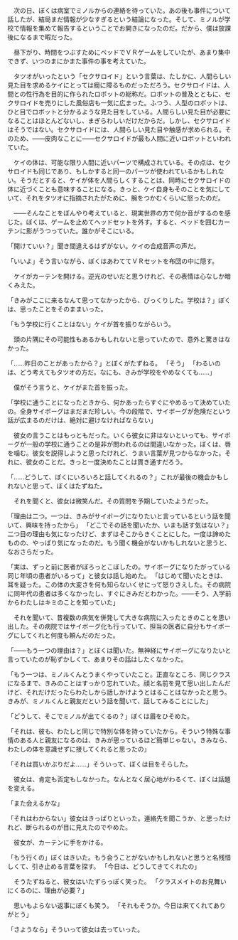 　次の日、ぼくは病室でミノルからの連絡を待っていた。あの後も事件について話したが、結局まだ情報が少なすぎるという結論になった。そして、ミノルが学校で情報を集めて報告するということでお開きになったのだ。だから、僕は放課後になるまで暇だった。

　昼下がり、時間をつぶすためにベッドでＶＲゲームをしていたが、あまり集中できず、いつのまにかまた事件の事を考えていた。

　タツオがいったという「セクサロイド」という言葉は、たしかに、人間らしい見た目を求めるケイにとっては癇に障るものだっただろう。セクサロイドは、人間との性行為を目的に作られたロボットの総称だ。ロボットの普及とともに、セクサロイドを売りにした風俗店も一気に広まった。ふつう、人型のロボットは、ひと目でロボットと分かるような見た目をしている。人間らしい見た目が必要になることはほとんどないし、まぎらわしいだけだからだ。しかし、セクサロイドはそうではない。セクサロイドには、人間らしい見た目や触感が求められる。そのため、――皮肉なことに――セクサロイドが最も人間に近いロボットといわれていた。

　ケイの体は、可能な限り人間に近いパーツで構成されている。その点は、セクサロイドも同じであり、もしかすると同一のパーツが使われているかもしれない。そうだとすると、ケイが体を人間らしくすることは、同時にセクサロイドの体に近づくことも意味することになる。きっと、ケイ自身もそのことを気にしていて、それをタツオに指摘されたがために、腕をつかむくらいに怒ったのだ。

　――そんなことをぼんやり考えていると、現実世界の方で何か音がするのを感じた。ぼくは、ゲームを止めてヘッドセットを外す。すると、ベッドを囲むカーテンに影がうつっていた。誰かがそこにいる。

「開けていい？」聞き間違えるはずがない。ケイの合成音声の声だ。

「いいよ」そう言いながら、ぼくはあわててＶＲセットを布団の中に隠す。

　ケイがカーテンを開ける。逆光のせいだと思うけれど、その表情は心なしか暗くみえた。

「きみがここに来るなんて思ってなかったから、びっくりした。学校は？」ぼくは、思ったことをそのままいった。

「もう学校に行くことはない」ケイが首を振りながらいう。

　頭の片隅にその可能性もあるかもしれないと思っていたので、意外と驚きはなかった。

「……昨日のことがあったから？」とぼくがたずねる。
「そう」
「わるいのは、どう考えてもタツオの方だ。なにも、きみが学校をやめなくても……」

　僕がそう言うと、ケイがまた首を振った。

「学校に通うことになったときから、何かあったらすぐにやめるって決めていたの。全身サイボーグはまだまだ珍しい。今の段階で、サイボーグが危険だという話が広まるのだけは、絶対に避けなければならない」

　彼女の言うことはもっともだった。いくら彼女に非はないといっても、サイボーグが一般の学校に通うことの是非が問われるのは間違いなかった。ぼくは、唇を噛む。彼女を説得しようと思ったけれど、うまい言葉が見つからなかった。それに、彼女のことだ。きっと一度決めたことは貫き通すだろう。

「……どうして、ぼくにいろいろと話してくれるの？」これが最後の機会かもしれないと思って、ぼくはたずねた。

　それを聞くと、彼女は微笑んだ。その質問を予期していたようだった。

「理由は二つ。一つは、きみがサイボーグになりたいと言っているという話を聞いて、興味を持ったから」
「どこでその話を聞いたか、いまも話す気はない？」二つ目の理由も気になったけど、まずはそこからきくことにした。一度は諦めたものの、やっぱり気になったのだ。もう聞く機会がないかもしれないと思うと、なおさらだった。

「実は、ずっと前に医者がぽろっとこぼしたの。サイボーグになりたがっている同じ年頃の患者がいるって」と彼女は話し始めた。
「はじめて聞いたときは、耳を疑った。この体の大変さを何も知らないくせにって怒りさえした。その病院に同年代の患者は多くなかったし、すぐにきみだとわかった。――そう、入学前からわたしはキミのことを知っていた」

　それを聞いて、昔複数の病気を併発して大きな病院に入ったときのことを思い出した。その病院ではサイボーグ化も行っていて、担当の医者に自分もサイボーグにしてくれと何度も頼んだのだった。

「――もう一つの理由は？」とぼくは聞いた。無神経にサイボーグになりたいと言っていたのが恥ずかしくて、あまりその話はしたくなかった。

「もう一つは、ミノルくんとうまくやっていたこと。正直なところ、同じクラスになるまで、きみのことはすっかり忘れていた。顔と名前を見て思い出したんだけど、それだけだったらわたしから話しかけようとはることはなかったと思う。きみが、ミノルくんと親友だという話を聞いて、話してみることにした」

「どうして、そこでミノルが出てくるの？」ぼくは眉をひそめた。

「それは、彼も、わたしと同じで特別な体を持っていたから。そういう特殊な事情のある人と親友になるのは、きみが思っているほど簡単じゃない。きみなら、わたしの体を意識せずに接してくれると思ったの」

「それは買いかぶりだよ……」そういって、ぼくは目をそらした。

　彼女は、肯定も否定もしなかった。なんとなく居心地がわるくて、ぼくは話題を変える。

「また会えるかな」

「それはわからない」彼女はきっぱりといった。連絡先を聞こうか、と思ったけれど、断られるのが目に見えたのでやめた。

　彼女が、カーテンに手をかける。

「もう行くの」ぼくはきいた。もう会うことがないかもしれないと思うと名残惜しくて、引き止める言葉を探す。
「今日は、どうしてきてくれたの」

　そうたずねると、彼女はいたずらっぽく笑った。
「クラスメイトのお見舞いにくるのに、理由が必要？」

　思いもよらない返事にぼくも笑う。
「それもそうか。今日は来てくれてありがとう」

「さようなら」そういって彼女は去っていった。
